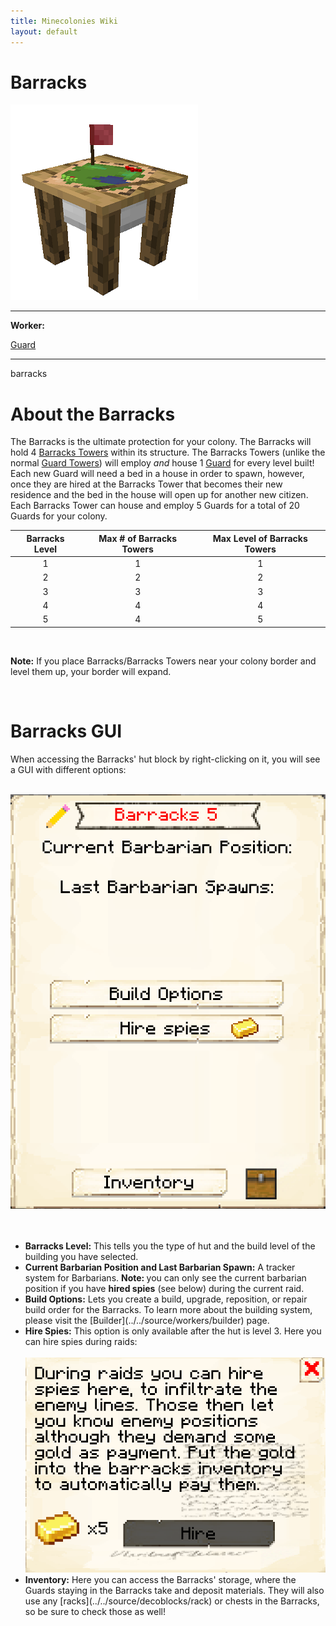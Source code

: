 ```yaml
---
title: Minecolonies Wiki
layout: default
---
```

# Barracks

<div class="infobox box text-center">
    <img src="../../assets/images/buildings/barracks.png" alt="Barracks" />
    <hr />
    <div class="row section-text text-left">
        <div class="col">
        <p><strong>Worker:</strong></p>
        </div>
        <div class="col">
        <p><a href="../workers/guard">Guard</a></p>
        </div>
    </div>
    <hr />
    <recipe>barracks</recipe>
</div>

# About the Barracks

The Barracks is the ultimate protection for your colony. The Barracks will hold 4 [Barracks Towers](../buildings/barrackstower) within its structure. The Barracks Towers (unlike the normal [Guard Towers](../../source/buildings/guardtower)) will employ *and* house 1 [Guard](../../source/workers/guard) for every level built! Each new Guard will need a bed in a house in order to spawn, however, once they are hired at the Barracks Tower that becomes their new residence and the bed in the house will open up for another new citizen. Each Barracks Tower can house and employ 5 Guards for a total of 20 Guards for your colony.

| Barracks Level | Max # of Barracks Towers | Max Level of Barracks Towers |
| :----: | :----: | :----: |
| 1 | 1 | 1 |
| 2 | 2 | 2 |
| 3 | 3 | 3 |
| 4 | 4 | 4 |
| 5 | 4 | 5 |

<br>

<strong>Note:</strong> If you place Barracks/Barracks Towers near your colony border and level them up, your border will expand.

<br>

# Barracks GUI

When accessing the Barracks' hut block by right-clicking on it, you will see a GUI with different options:

<br>
<div class="row">
  <div class="col-sm-12 col-md">
    <img src="../../assets/images/gui/barracksgui.png" class="img-fluid mx-auto" alt="Barracks GUI">
  </div>
  <div class="col-sm-12 col-md"><br><br>
      <ul>
      <li><strong>Barracks Level:</strong> This tells you the type of hut and the build level of the building you have selected.</li>         <li><strong>Current Barbarian Position and Last Barbarian Spawn:</strong> A tracker system for Barbarians. <strong>Note: </strong>you can only see the current barbarian position if you have <b>hired spies</b> (see below) during the current raid.</li>
      <li><strong>Build Options:</strong> Lets you create a build, upgrade, reposition, or repair build order for the Barracks. To learn more about the building system, please visit the [Builder](../../source/workers/builder) page.</li>
      <li><strong>Hire Spies:</strong> This option is only available after the hut is level 3. Here you can hire spies during raids: </li>  
      <br>
  <img src="../../assets/images/gui/hiringspies.png" class="img-fluid mx-auto" alt="Hiring Spies">
      <br>
      <li><strong>Inventory:</strong> Here you can access the Barracks' storage, where the Guards staying in the Barracks take and deposit materials. They will also use any [racks](../../source/decoblocks/rack) or chests in the Barracks, so be sure to check those as well!</li>
    </ul>
  </div>
</div>  
  <br>
